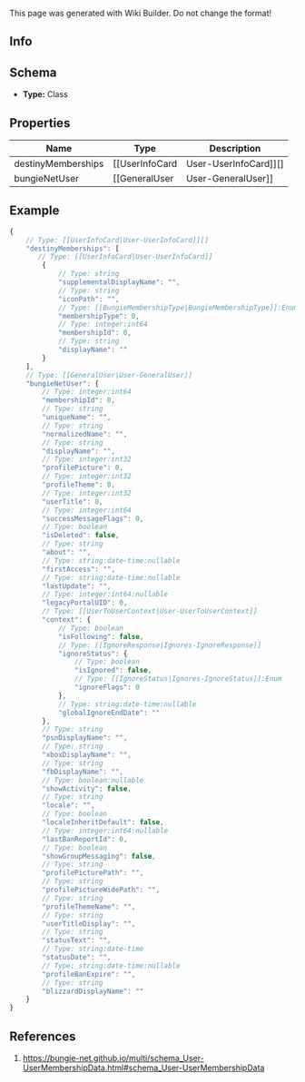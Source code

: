<span class="wiki-builder">This page was generated with Wiki Builder. Do not change the format!</span>

## Info

## Schema
* **Type:** Class

## Properties
Name | Type | Description
---- | ---- | -----------
destinyMemberships | [[UserInfoCard|User-UserInfoCard]][] | this allows you to see destiny memberships that are visible and linked to this account (regardless of whether or not they have characters on the world server)
bungieNetUser | [[GeneralUser|User-GeneralUser]] | 

## Example
```javascript
{
    // Type: [[UserInfoCard|User-UserInfoCard]][]
    "destinyMemberships": [
       // Type: [[UserInfoCard|User-UserInfoCard]]
        {
            // Type: string
            "supplementalDisplayName": "",
            // Type: string
            "iconPath": "",
            // Type: [[BungieMembershipType|BungieMembershipType]]:Enum
            "membershipType": 0,
            // Type: integer:int64
            "membershipId": 0,
            // Type: string
            "displayName": ""
        }
    ],
    // Type: [[GeneralUser|User-GeneralUser]]
    "bungieNetUser": {
        // Type: integer:int64
        "membershipId": 0,
        // Type: string
        "uniqueName": "",
        // Type: string
        "normalizedName": "",
        // Type: string
        "displayName": "",
        // Type: integer:int32
        "profilePicture": 0,
        // Type: integer:int32
        "profileTheme": 0,
        // Type: integer:int32
        "userTitle": 0,
        // Type: integer:int64
        "successMessageFlags": 0,
        // Type: boolean
        "isDeleted": false,
        // Type: string
        "about": "",
        // Type: string:date-time:nullable
        "firstAccess": "",
        // Type: string:date-time:nullable
        "lastUpdate": "",
        // Type: integer:int64:nullable
        "legacyPortalUID": 0,
        // Type: [[UserToUserContext|User-UserToUserContext]]
        "context": {
            // Type: boolean
            "isFollowing": false,
            // Type: [[IgnoreResponse|Ignores-IgnoreResponse]]
            "ignoreStatus": {
                // Type: boolean
                "isIgnored": false,
                // Type: [[IgnoreStatus|Ignores-IgnoreStatus]]:Enum
                "ignoreFlags": 0
            },
            // Type: string:date-time:nullable
            "globalIgnoreEndDate": ""
        },
        // Type: string
        "psnDisplayName": "",
        // Type: string
        "xboxDisplayName": "",
        // Type: string
        "fbDisplayName": "",
        // Type: boolean:nullable
        "showActivity": false,
        // Type: string
        "locale": "",
        // Type: boolean
        "localeInheritDefault": false,
        // Type: integer:int64:nullable
        "lastBanReportId": 0,
        // Type: boolean
        "showGroupMessaging": false,
        // Type: string
        "profilePicturePath": "",
        // Type: string
        "profilePictureWidePath": "",
        // Type: string
        "profileThemeName": "",
        // Type: string
        "userTitleDisplay": "",
        // Type: string
        "statusText": "",
        // Type: string:date-time
        "statusDate": "",
        // Type: string:date-time:nullable
        "profileBanExpire": "",
        // Type: string
        "blizzardDisplayName": ""
    }
}

```

## References
1. https://bungie-net.github.io/multi/schema_User-UserMembershipData.html#schema_User-UserMembershipData
